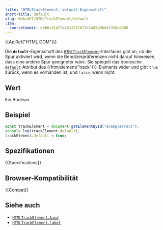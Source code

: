 ```yaml
---
title: "HTMLTrackElement: default-Eigenschaft"
short-title: default
slug: Web/API/HTMLTrackElement/default
l10n:
  sourceCommit: e9b6cd1b7fa8612257b72b2a85a96dd7d45c0200
---
```


{{ApiRef("HTML DOM")}}

Die **`default`**-Eigenschaft des [`HTMLTrackElement`](/de/docs/Web/API/HTMLTrackElement)-Interfaces gibt an, ob die Spur aktiviert wird, wenn die Benutzerpräferenzen nicht darauf hinweisen, dass eine andere Spur geeigneter wäre. Sie spiegelt das boolesche [`default`](/de/docs/Web/HTML/Reference/Elements/track#default)-Attribut des {{htmlelement("track")}}-Elements wider und gibt `true` zurück, wenn es vorhanden ist, und `false`, wenn nicht.

## Wert

Ein Boolean.

## Beispiel

```js
const trackElement = document.getElementById("exampleTrack");
console.log(trackElement.default);
trackElement.default = true;
```

## Spezifikationen

{{Specifications}}

## Browser-Kompatibilität

{{Compat}}

## Siehe auch

- [`HTMLTrackElement.kind`](/de/docs/Web/API/HTMLTrackElement/kind)
- [`HTMLTrackElement.label`](/de/docs/Web/API/HTMLTrackElement/label)
